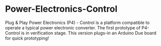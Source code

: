 # Power-Electronics-Control

Plug & Play Power Electronics (P4) - Control is a platform compatible to operate a typical power electronic converter. The first prototype of P4-Control is in verification stage. This version plugs-in an Arduino Due board for quick prototyping!
